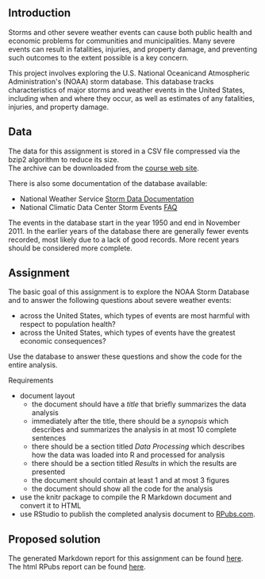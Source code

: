 ## Introduction

Storms and other severe weather events can cause both public health
and economic problems for communities and municipalities.
Many severe events can result in fatalities, injuries, and property damage,
and preventing such outcomes to the extent possible is a key concern.

This project involves exploring the U.S. National Oceanicand Atmospheric
Administration's (NOAA) storm database.
This database tracks characteristics of major storms and weather events
in the United States, including when and where they occur,
as well as estimates of any fatalities, injuries, and property damage.

## Data

The data for this assignment is stored in a CSV file
compressed via the bzip2 algorithm to reduce its size.  
The archive can be downloaded from the [course web site](https://d396qusza40orc.cloudfront.net/repdata%2Fdata%2FStormData.csv.bz2).

There is also some documentation of the database available:
* National Weather Service [Storm Data Documentation](https://d396qusza40orc.cloudfront.net/repdata%2Fpeer2_doc%2Fpd01016005curr.pdf)
* National Climatic Data Center Storm Events [FAQ](https://d396qusza40orc.cloudfront.net/repdata%2Fpeer2_doc%2FNCDC%20Storm%20Events-FAQ%20Page.pdf)

The events in the database start in the year 1950 and end in November 2011.
In the earlier years of the database there are generally fewer events recorded,
most likely due to a lack of good records. More recent years should be considered more complete.

## Assignment

The basic goal of this assignment is to explore the NOAA Storm Database and to
answer the following questions about severe weather events:
* across the United States, which types of events are most harmful with respect to population health?
* across the United States, which types of events have the greatest economic consequences?

Use the database to answer these questions and show the code for the entire analysis.

Requirements
* document layout
  * the document should have a *title* that briefly summarizes the data analysis
  * immediately after the title, there should be a *synopsis* which describes and summarizes the analysis in at most 10 complete sentences
  * there should be a section titled *Data Processing* which describes how the data was loaded into R and processed for analysis
  * there should be a section titled *Results* in which the results are presented
  * the document should contain at least 1 and at most 3 figures
  * the document should show all the code for the analysis
* use the knitr package to compile the R Markdown document and convert it to HTML
* use RStudio to publish the completed analysis document to [RPubs.com](http://rpubs.com/).

## Proposed solution

The generated Markdown report for this assignment can be found [here](RR_second_assignment.md).  
The html RPubs report can be found [here](http://rpubs.com/lorosanu/rr-assignment-2).
